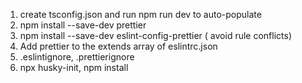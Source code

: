 1. create tsconfig.json and run npm run dev to auto-populate
2. npm install --save-dev prettier
3. npm install --save-dev eslint-config-prettier ( avoid rule conflicts)
4. Add prettier to the extends array of eslintrc.json
5. .eslintignore, .prettierignore
6. npx husky-init, npm install
